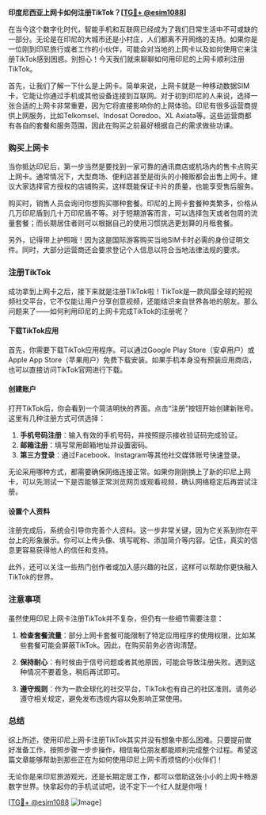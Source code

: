**印度尼西亚上网卡如何注册TikTok？[[TG💪+ @esim1088](https://t.me/s/esim1088)]**

在当今这个数字化时代，智能手机和互联网已经成为了我们日常生活中不可或缺的一部分。无论是在印尼的大城市还是小村庄，人们都离不开网络的支持。如果你是一位刚到印尼旅行或者工作的小伙伴，可能会对当地的上网卡以及如何使用它来注册TikTok感到困惑。别担心！今天我们就来聊聊如何用印尼的上网卡顺利注册TikTok。

首先，让我们了解一下什么是上网卡。简单来说，上网卡就是一种移动数据SIM卡，它能让你通过手机或其他设备连接到互联网。对于初到印尼的人来说，选择一张合适的上网卡非常重要，因为它将直接影响你的上网体验。印尼有很多运营商提供上网服务，比如Telkomsel、Indosat Ooredoo、XL Axiata等。这些运营商都有各自的套餐和服务范围，因此在购买之前最好根据自己的需求做些功课。

### 购买上网卡

当你抵达印尼后，第一步当然是要找到一家可靠的通讯商店或机场内的售卡点购买上网卡。通常情况下，大型商场、便利店甚至是街头的小摊贩都会出售上网卡。建议大家选择官方授权的店铺购买，这样既能保证卡片的质量，也能享受售后服务。

购买时，销售人员会询问你想购买哪种套餐。印尼的上网卡套餐种类繁多，价格从几万印尼盾到几十万印尼盾不等。对于短期游客而言，可以选择包天或者包周的流量套餐；而长期居住者则可以根据自己的使用习惯挑选更划算的月租套餐。

另外，记得带上护照哦！因为这是国际游客购买当地SIM卡时必需的身份证明文件。同时，大部分运营商还会要求登记个人信息以符合当地法律法规的要求。

### 注册TikTok

成功拿到上网卡之后，接下来就是注册TikTok啦！TikTok是一款风靡全球的短视频社交平台，它不仅能让用户分享创意视频，还能结识来自世界各地的朋友。那么问题来了——如何利用印尼的上网卡完成TikTok的注册呢？

#### 下载TikTok应用

首先，你需要下载TikTok应用程序。可以通过Google Play Store（安卓用户）或Apple App Store（苹果用户）免费下载安装。如果手机本身没有预装应用商店，也可以直接访问TikTok官网进行下载。

#### 创建账户

打开TikTok后，你会看到一个简洁明快的界面。点击“注册”按钮开始创建新账号。这里有几种注册方式可供选择：

1. **手机号码注册**：输入有效的手机号码，并按照提示接收验证码完成验证。
2. **邮箱注册**：填写常用邮箱地址并设置密码。
3. **第三方登录**：通过Facebook、Instagram等其他社交媒体账号快速登录。

无论采用哪种方式，都需要确保网络连接正常。如果你刚刚换上了新的印尼上网卡，可以先测试一下是否能够正常浏览网页或观看视频，确认网络稳定后再尝试注册。

#### 设置个人资料

注册完成后，系统会引导你完善个人资料。这一步非常关键，因为它关系到你在平台上的形象展示。你可以上传头像、填写昵称、添加简介等内容。记住，真实的信息更容易获得他人的信任和支持。

此外，还可以关注一些热门创作者或加入感兴趣的社区，这样可以帮助你更快融入TikTok的世界。

### 注意事项

虽然使用印尼上网卡注册TikTok并不复杂，但仍有一些细节需要注意：

1. **检查套餐流量**：部分上网卡套餐可能限制了特定应用程序的使用权限，比如某些套餐可能会屏蔽TikTok。因此，在购买前务必咨询清楚。
   
2. **保持耐心**：有时候由于信号问题或者其他原因，可能会导致注册失败。遇到这种情况不要着急，稍后再试即可。

3. **遵守规则**：作为一款全球化的社交平台，TikTok也有自己的社区准则。请务必遵守相关规定，避免发布违规内容以免影响正常使用。

### 总结

综上所述，使用印尼上网卡注册TikTok其实并没有想象中那么困难。只要提前做好准备工作，按照步骤一步步操作，相信每位朋友都能顺利完成整个过程。希望这篇文章能够帮助到那些正在为如何使用印尼上网卡而烦恼的小伙伴们！

无论你是来印尼旅游观光，还是长期定居工作，都可以借助这张小小的上网卡畅游数字世界。快拿起你的手机试试吧，说不定下一个红人就是你哦！

[[TG💪+ @esim1088](https://t.me/s/esim1088) ![Image](https://i.postimg.cc/4NQfJmqS/Snipaste-2025-05-13-00-14-12.png)]